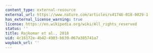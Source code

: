 ```yaml
---
content_type: external-resource
external_url: https://www.nature.com/articles/s41746-018-0029-1
has_external_license_warning: true
license: https://en.wikipedia.org/wiki/All_rights_reserved
status: ''
title: Rajkomar et al., 2018
uid: 4c16172e-4b42-4903-b639-067a385741a7
wayback_url: ''
---
```

